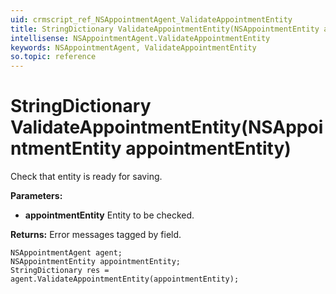 ```yaml
---
uid: crmscript_ref_NSAppointmentAgent_ValidateAppointmentEntity
title: StringDictionary ValidateAppointmentEntity(NSAppointmentEntity appointmentEntity)
intellisense: NSAppointmentAgent.ValidateAppointmentEntity
keywords: NSAppointmentAgent, ValidateAppointmentEntity
so.topic: reference
---
```


# StringDictionary ValidateAppointmentEntity(NSAppointmentEntity appointmentEntity)

Check that entity is ready for saving.

**Parameters:**
 - **appointmentEntity** Entity to be checked.

**Returns:** Error messages tagged by field.

```crmscript
NSAppointmentAgent agent;
NSAppointmentEntity appointmentEntity;
StringDictionary res = agent.ValidateAppointmentEntity(appointmentEntity);
```


